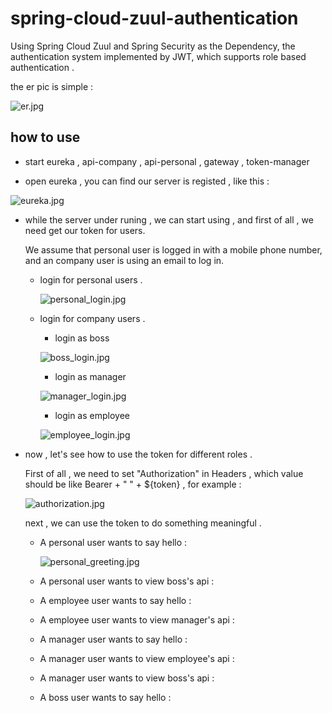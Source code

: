 # spring-cloud-zuul-authentication
Using Spring Cloud Zuul and Spring Security as the Dependency, the  authentication system implemented by JWT, which supports role based authentication . 

the er pic is simple : 

![er.jpg](https://github.com/liumapp/spring-cloud-zuul-authentication/blob/master/pic/er.jpg)

## how to use

* start eureka , api-company , api-personal , gateway , token-manager

* open eureka , you can find our server is registed , like this : 

![eureka.jpg](https://github.com/liumapp/spring-cloud-zuul-authentication/blob/master/pic/eureka.jpg)

* while the server under runing , we can start using , and first of all , we need get our token for users.
 
    We assume that personal user is logged in with a mobile phone number, and an company user is using an email to log in.

    * login for personal users .
    
        ![personal_login.jpg](https://github.com/liumapp/spring-cloud-zuul-authentication/blob/master/pic/personal_login.jpg)
        
    * login for company users . 
    
        * login as boss
        
        ![boss_login.jpg](https://github.com/liumapp/spring-cloud-zuul-authentication/blob/master/pic/boss_login.jpg)
        
        * login as manager
        
        ![manager_login.jpg](https://github.com/liumapp/spring-cloud-zuul-authentication/blob/master/pic/manager_login.jpg)
        
        * login as employee
        
        ![employee_login.jpg](https://github.com/liumapp/spring-cloud-zuul-authentication/blob/master/pic/employee_login.jpg)

* now , let's see how to use the token for different roles . 

    First of all , we need to set "Authorization" in Headers , which value should be like Bearer + " " + ${token} , for example :  
    
    ![authorization.jpg](https://github.com/liumapp/spring-cloud-zuul-authentication/blob/master/pic/authorization.jpg)
    
    next , we can use the token to do something meaningful . 

    * A personal user wants to say hello :
    
        ![personal_greeting.jpg](https://github.com/liumapp/spring-cloud-zuul-authentication/blob/master/pic/personal_greeting.jpg)
     
    * A personal user wants to view boss's api :
     
    * A employee user wants to say hello :
     
    * A employee user wants to view manager's api : 
     
    * A manager user wants to say hello :
     
    * A manager user wants to view employee's api :
     
    * A manager user wants to view boss's api :
     
    * A boss user wants to say hello : 
     
    